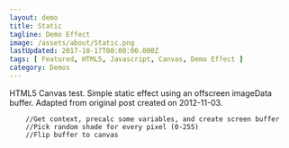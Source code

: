 ```yaml
---
layout: demo
title: Static
tagline: Demo Effect
image: /assets/about/Static.png
lastUpdated: 2017-10-17T00:00:00.000Z
tags: [ Featured, HTML5, Javascript, Canvas, Demo Effect ]
category: Demos
---
```

<canvas class="canvasDemo mid" src="/assets/javascript/canvasDemo/static.js"></canvas>

HTML5 Canvas test. Simple static effect using an offscreen imageData buffer.
Adapted from original post created on <time>2012-11-03</time>.

```
	//Get context, precalc some variables, and create screen buffer
	//Pick random shade for every pixel (0-255)
	//Flip buffer to canvas
```
